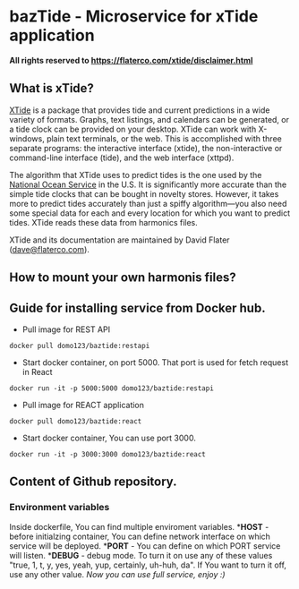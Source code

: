 # bazTide - Microservice for xTide application
**All rights reserved to https://flaterco.com/xtide/disclaimer.html** 

## What is xTide?
[XTide](https://flaterco.com/xtide/) is a package that provides tide and current predictions in a wide variety of formats.  Graphs, text listings, and calendars can be generated, or a tide clock can be provided on your desktop. XTide can work with X-windows, plain text terminals, or the web.  This is accomplished with three separate programs:  the interactive interface (xtide), the non-interactive or command-line interface (tide), and the web interface (xttpd).

The algorithm that XTide uses to predict tides is the one used by the [National Ocean Service](https://oceanservice.noaa.gov/) in the U.S.  It is significantly more accurate than the simple tide clocks that can be bought in novelty stores.  However, it takes more to predict tides accurately than just a spiffy algorithm—you also need some special data for each and every location for which you want to predict tides.  XTide reads these data from harmonics files.

XTide and its documentation are maintained by David Flater (dave@flaterco.com).

## How to mount your own harmonis files?

## Guide for installing service from Docker hub.

* Pull image for REST API

```docker pull domo123/baztide:restapi```

* Start docker container, on port 5000. That port is used for fetch request in React

```docker run -it -p 5000:5000 domo123/baztide:restapi```

* Pull image for REACT application

```docker pull domo123/baztide:react```

* Start docker container, You can use port 3000.

```docker run -it -p 3000:3000 domo123/baztide:react```
## Content of Github repository.

### Environment variables
Inside dockerfile, You can find multiple enviroment variables.
***HOST** - before initialzing container, You can define network interface on which service will be deployed.
***PORT** - You can define on which PORT service will listen.
***DEBUG** - debug mode. To turn it on use any of these values "true, 1, t, y, yes, yeah, yup, certainly, uh-huh, da". If You want to turn it off, use any other value.
*Now you can use full service, enjoy :)*
